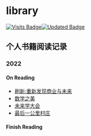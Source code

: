 # library
[![Visits Badge](https://badges.pufler.dev/visits/chappyer/library)](https://github.com/chappyer/library)[![Updated Badge](https://badges.pufler.dev/updated/chappyer/library)](https://github.com/chappyer/library)



## 个人书籍阅读记录

### 2022

#### On Reading

- [刷新:重新发现商业与未来](./2022/on_reading/刷新:重新发现商业与未来.md)
- [数学之美](./2022/on_reading/数学之美.md)
- [未来学大会](./2022/on_reading/未来学大会.md)
- [最后一公里村庄](./2022/on_reading/最后一公里村庄.md)


#### Finish Reading

